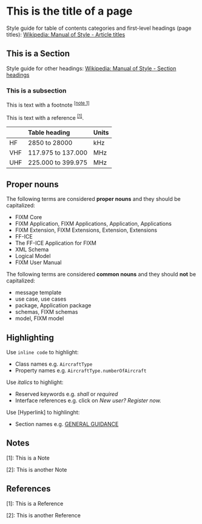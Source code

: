 # This is the title of a page

Style guide for table of contents categories and first-level headings (page titles): [Wikipedia: Manual of Style - Article titles](https://en.wikipedia.org/wiki/Wikipedia:Manual_of_Style#Article_titles)

## This is a Section

Style guide for other headings: [Wikipedia: Manual of Style - Section headings](https://en.wikipedia.org/wiki/Wikipedia:Manual_of_Style#Section_headings)

### This is a subsection

This is text with a footnote <sup><a href="#style-guide?id=notes">[note 1]</a></sup>

This is text with a reference <sup>[[1]](#references)</sup>.

|       | Table heading     | Units |
|:------|:------------------|:------|
| HF    |2850 to 28000      | kHz   |
| VHF   |117.975 to 137.000 | MHz   |
| UHF   |225.000 to 399.975 | MHz   |

## Proper nouns

The following terms are considered **proper nouns** and they should be capitalized:

 - FIXM Core
 - FIXM Application, FIXM Applications, Application, Applications
 - FIXM Extension, FIXM Extensions, Extension, Extensions
 - FF-ICE
 - The FF-ICE Application for FIXM
 - XML Schema
 - Logical Model
 - FIXM User Manual

The following terms are considered **common nouns** and they should **not** be capitalized:

 - message template
 - use case, use cases
 - package, Application package
 - schemas, FIXM schemas
 - model, FIXM model

## Highlighting

Use `inline code` to highlight:

 - Class names e.g. `AircraftType`
 - Property names e.g. `AircraftType.numberOfAircraft`

Use *italics* to highlight:

 - Reserved keywords e.g. *shall* or *required*
 - Interface references e.g. click on *New user? Register now.*

Use [Hyperlink] to highlinght:

 - Section names e.g. [GENERAL GUIDANCE](general-guidance/fixm-core)


## Notes

[1]: This is a Note

[2]: This is another Note

## References

[1]: This is a Reference

[2]: This is another Reference
